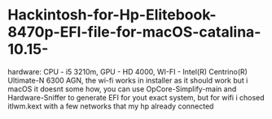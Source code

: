 # Hackintosh-for-Hp-Elitebook-8470p-EFI-file-for-macOS-catalina-10.15-
hardware: CPU - i5 3210m, GPU - HD 4000, WI-FI - Intel(R) Centrino(R) Ultimate-N 6300 AGN, the wi-fi works in installer as it should work but i macOS it doesnt some how, you can use OpCore-Simplify-main and Hardware-Sniffer to generate EFI for yout exact system, but for wifi i chosed itlwm.kext with a few networks that my hp already connected
